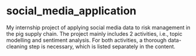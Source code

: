 # social_media_application
My internship project of applying social media data to risk management in the pig supply chain.
The project mainly includes 2 activities, i.e., topic modelling and sentiment analysis. For both activities, a thorough data-cleaning step is necessary, which is listed separately in the content.
